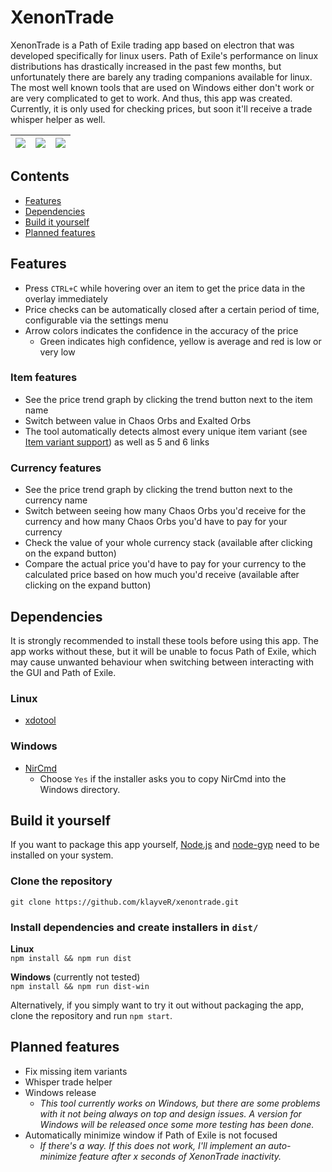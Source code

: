 
# XenonTrade
XenonTrade is a Path of Exile trading app based on electron that was developed specifically for linux users. Path of Exile's performance on linux distributions has drastically increased in the past few months, but unfortunately there are barely any trading companions available for linux. The most well known tools that are used on Windows either don't work or are very complicated to get to work. And thus, this app was created. Currently, it is only used for checking prices, but soon it'll receive a trade whisper helper as well.

![](https://i.imgur.com/YMis7CU.png) | ![](https://i.imgur.com/MxIV2Xu.png) | ![](https://i.imgur.com/NK1puEJ.png)
:---:|:---:|:---:

## Contents

- [Features](#features)
- [Dependencies](#dependencies)
- [Build it yourself](#build-it-yourself)
- [Planned features](#planned-features)

## Features
- Press `CTRL+C` while hovering over an item to get the price data in the overlay immediately
- Price checks can be automatically closed after a certain period of time, configurable via the settings menu
- Arrow colors indicates the confidence in the accuracy of the price
  - Green indicates high confidence, yellow is average and red is low or very low

### Item features
- See the price trend graph by clicking the trend button next to the item name
- Switch between value in Chaos Orbs and Exalted Orbs
- The tool automatically detects almost every unique item variant (see [Item variant support](https://github.com/klayveR/xenontrade/blob/master/item-variant-support.md)) as well as 5 and 6 links

### Currency features
- See the price trend graph by clicking the trend button next to the currency name
- Switch between seeing how many Chaos Orbs you'd receive for the currency and how many Chaos Orbs you'd have to pay for your currency
- Check the value of your whole currency stack (available after clicking on the expand button)
- Compare the actual price you'd have to pay for your currency to the calculated price based on how much you'd receive (available after clicking on the expand button)

## Dependencies
It is strongly recommended to install these tools before using this app. The app works without these, but it will be unable to focus Path of Exile, which may cause unwanted behaviour when switching between interacting with the GUI and Path of Exile.

### Linux
- [xdotool](https://www.semicomplete.com/projects/xdotool/)

### Windows
- [NirCmd](http://www.nirsoft.net/utils/nircmd.html)
  - Choose `Yes` if the installer asks you to copy NirCmd into the Windows directory.

## Build it yourself
If you want to package this app yourself, [Node.js](https://nodejs.org/en/) and [node-gyp](https://github.com/nodejs/node-gyp) need to be installed on your system.

### Clone the repository  
`git clone https://github.com/klayveR/xenontrade.git`

### Install dependencies and create installers in `dist/`   
**Linux**    
`npm install && npm run dist`

**Windows** (currently not tested)    
`npm install && npm run dist-win`

Alternatively, if you simply want to try it out without packaging the app, clone the repository and run `npm start`.

## Planned features
- Fix missing item variants
- Whisper trade helper
- Windows release
  - *This tool currently works on Windows, but there are some problems with it not being always on top and design issues. A version for Windows will be released once some more testing has been done.*
- Automatically minimize window if Path of Exile is not focused
	- *If there's a way. If this does not work, I'll implement an auto-minimize feature after x seconds of XenonTrade inactivity.*

